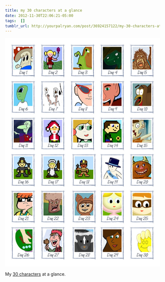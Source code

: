 ```yaml
---
title: my 30 characters at a glance
date: 2012-11-30T22:06:21-05:00
tags:  []
tumblr_url: http://yourpalryan.com/post/36924157122/my-30-characters-at-a-glance
---
```

![](/assets/images/tumblr/tumblr_mec0ml5oet1qz77obo1_640.jpg)

My [30 characters](http://www.30characters.com/author/ryanparsley) at a
glance.
